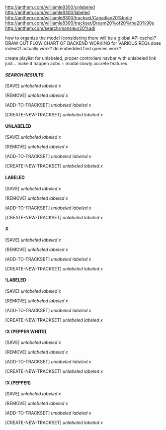 http://anthem.com/williamle8300/unlabeled
http://anthem.com/williamle8300/labeled
http://anthem.com/williamle8300/trackset/Canadian20%Indie
http://anthem.com/williamle8300/trackset/Dream20%of20%the20%90s
http://anthem.com/search/monsieur20%adi

how to organize the model (considering there will be a global API cache)?
DRAW OUT FLOW CHART OF BACKEND WORKING for VARIOUS REQs
does indexOf actually work? do embedded find queries work?

create playlist for unlabeled, proper controllers
navbar with unlabeled link
just... make it happen
aobs + modal
slowly accrete features

#### *SEARCH RESULTS*

[SAVE]
_unlabeled_
_labeled_
_x_

[REMOVE]
_unlabeled_
_labeled_
_x_

[ADD-TO-TRACKSET]
_unlabeled_
_labeled_
_x_

[CREATE-NEW-TRACKSET]
_unlabeled_
_labeled_
_x_

#### UNLABELED

[SAVE]
_unlabeled_
_labeled_
_x_

[REMOVE]
_unlabeled_
_labeled_
_x_

[ADD-TO-TRACKSET]
_unlabeled_
_labeled_
_x_

[CREATE-NEW-TRACKSET]
_unlabeled_
_labeled_
_x_

#### LABELED

[SAVE]
_unlabeled_
_labeled_
_x_

[REMOVE]
_unlabeled_
_labeled_
_x_

[ADD-TO-TRACKSET]
_unlabeled_
_labeled_
_x_

[CREATE-NEW-TRACKSET]
_unlabeled_
_labeled_
_x_

#### X

[SAVE]
_unlabeled_
_labeled_
_x_

[REMOVE]
_unlabeled_
_labeled_
_x_

[ADD-TO-TRACKSET]
_unlabeled_
_labeled_
_x_

[CREATE-NEW-TRACKSET]
_unlabeled_
_labeled_
_x_

#### !LABELED

[SAVE]
_unlabeled_
_labeled_
_x_

[REMOVE]
_unlabeled_
_labeled_
_x_

[ADD-TO-TRACKSET]
_unlabeled_
_labeled_
_x_

[CREATE-NEW-TRACKSET]
_unlabeled_
_labeled_
_x_

#### !X (PEPPER WHITE)

[SAVE]
_unlabeled_
_labeled_
_x_

[REMOVE]
_unlabeled_
_labeled_
_x_

[ADD-TO-TRACKSET]
_unlabeled_
_labeled_
_x_

[CREATE-NEW-TRACKSET]
_unlabeled_
_labeled_
_x_


#### !X (PEPPER)

[SAVE]
_unlabeled_
_labeled_
_x_

[REMOVE]
_unlabeled_
_labeled_
_x_

[ADD-TO-TRACKSET]
_unlabeled_
_labeled_
_x_

[CREATE-NEW-TRACKSET]
_unlabeled_
_labeled_
_x_